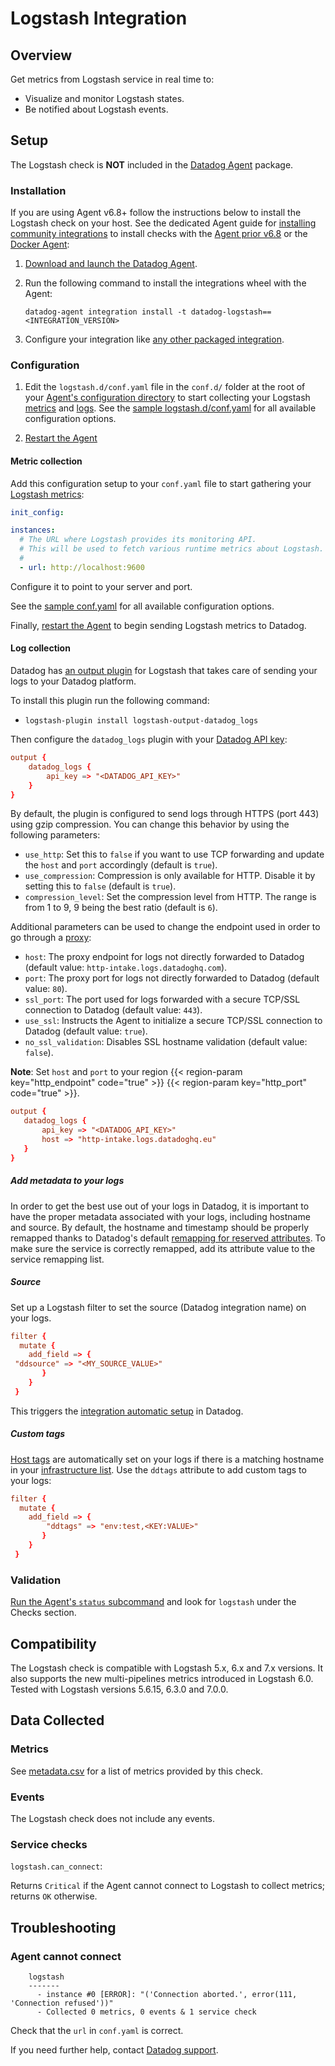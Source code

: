 # Logstash Integration

## Overview

Get metrics from Logstash service in real time to:

- Visualize and monitor Logstash states.
- Be notified about Logstash events.

## Setup

The Logstash check is **NOT** included in the [Datadog Agent][1] package.

### Installation

If you are using Agent v6.8+ follow the instructions below to install the Logstash check on your host. See the dedicated Agent guide for [installing community integrations][2] to install checks with the [Agent prior v6.8][3] or the [Docker Agent][4]:

1. [Download and launch the Datadog Agent][5].
2. Run the following command to install the integrations wheel with the Agent:

   ```shell
   datadog-agent integration install -t datadog-logstash==<INTEGRATION_VERSION>
   ```

3. Configure your integration like [any other packaged integration][6].

### Configuration

1. Edit the `logstash.d/conf.yaml` file in the `conf.d/` folder at the root of your [Agent's configuration directory][7] to start collecting your Logstash [metrics](#metric-collection) and [logs](#logs-collection). See the [sample logstash.d/conf.yaml][8] for all available configuration options.

2. [Restart the Agent][9]

#### Metric collection

Add this configuration setup to your `conf.yaml` file to start gathering your [Logstash metrics][10]:

```yaml
init_config:

instances:
  # The URL where Logstash provides its monitoring API.
  # This will be used to fetch various runtime metrics about Logstash.
  #
  - url: http://localhost:9600
```

Configure it to point to your server and port.

See the [sample conf.yaml][11] for all available configuration options.

Finally, [restart the Agent][12] to begin sending Logstash metrics to Datadog.

#### Log collection

Datadog has [an output plugin][13] for Logstash that takes care of sending your logs to your Datadog platform.

To install this plugin run the following command:

- `logstash-plugin install logstash-output-datadog_logs`

Then configure the `datadog_logs` plugin with your [Datadog API key][14]:

```conf
output {
    datadog_logs {
        api_key => "<DATADOG_API_KEY>"
    }
}
```

By default, the plugin is configured to send logs through HTTPS (port 443) using gzip compression.
You can change this behavior by using the following parameters:

- `use_http`: Set this to `false` if you want to use TCP forwarding and update the `host` and `port` accordingly (default is `true`).
- `use_compression`: Compression is only available for HTTP. Disable it by setting this to `false` (default is `true`).
- `compression_level`: Set the compression level from HTTP. The range is from 1 to 9, 9 being the best ratio (default is `6`).

Additional parameters can be used to change the endpoint used in order to go through a [proxy][15]:

- `host`: The proxy endpoint for logs not directly forwarded to Datadog (default value: `http-intake.logs.datadoghq.com`).
- `port`: The proxy port for logs not directly forwarded to Datadog (default value: `80`).
- `ssl_port`: The port used for logs forwarded with a secure TCP/SSL connection to Datadog (default value: `443`).
- `use_ssl`: Instructs the Agent to initialize a secure TCP/SSL connection to Datadog (default value: `true`).
- `no_ssl_validation`: Disables SSL hostname validation (default value: `false`).

**Note**: Set `host` and `port` to your region {{< region-param key="http_endpoint" code="true" >}} {{< region-param key="http_port" code="true" >}}.

```conf
output {
   datadog_logs {
       api_key => "<DATADOG_API_KEY>"
       host => "http-intake.logs.datadoghq.eu"
   }
}
```

##### Add metadata to your logs

In order to get the best use out of your logs in Datadog, it is important to have the proper metadata associated with your logs, including hostname and source. By default, the hostname and timestamp should be properly remapped thanks to Datadog's default [remapping for reserved attributes][16]. To make sure the service is correctly remapped, add its attribute value to the service remapping list.

##### Source

Set up a Logstash filter to set the source (Datadog integration name) on your logs.

```conf
filter {
  mutate {
    add_field => {
 "ddsource" => "<MY_SOURCE_VALUE>"
       }
    }
 }
```

This triggers the [integration automatic setup][17] in Datadog.

##### Custom tags

[Host tags][18] are automatically set on your logs if there is a matching hostname in your [infrastructure list][19]. Use the `ddtags` attribute to add custom tags to your logs:

```conf
filter {
  mutate {
    add_field => {
        "ddtags" => "env:test,<KEY:VALUE>"
       }
    }
 }
```

### Validation

[Run the Agent's `status` subcommand][20] and look for `logstash` under the Checks section.

## Compatibility

The Logstash check is compatible with Logstash 5.x, 6.x and 7.x versions. It also supports the new multi-pipelines metrics introduced in Logstash 6.0. Tested with Logstash versions 5.6.15, 6.3.0 and 7.0.0.

## Data Collected

### Metrics

See [metadata.csv][21] for a list of metrics provided by this check.

### Events

The Logstash check does not include any events.

### Service checks

`logstash.can_connect`:

Returns `Critical` if the Agent cannot connect to Logstash to collect metrics; returns `OK` otherwise.

## Troubleshooting

### Agent cannot connect

```text
    logstash
    -------
      - instance #0 [ERROR]: "('Connection aborted.', error(111, 'Connection refused'))"
      - Collected 0 metrics, 0 events & 1 service check
```

Check that the `url` in `conf.yaml` is correct.

If you need further help, contact [Datadog support][22].

[1]: https://app.datadoghq.com/account/settings#agent
[2]: https://docs.datadoghq.com/agent/guide/community-integrations-installation-with-docker-agent/
[3]: https://docs.datadoghq.com/agent/guide/community-integrations-installation-with-docker-agent/?tab=agentpriorto68
[4]: https://docs.datadoghq.com/agent/guide/community-integrations-installation-with-docker-agent/?tab=docker
[5]: https://app.datadoghq.com/account/settings#agent
[6]: https://docs.datadoghq.com/getting_started/integrations/
[7]: https://docs.datadoghq.com/agent/guide/agent-configuration-files/#agent-configuration-directory
[8]: https://github.com/DataDog/integrations-extras/blob/master/logstash/datadog_checks/logstash/data/conf.yaml.example
[9]: https://docs.datadoghq.com/agent/guide/agent-commands/#start-stop-and-restart-the-agent
[10]: #metrics
[11]: https://github.com/DataDog/integrations-extras/blob/master/logstash/datadog_checks/logstash/data/conf.yaml.example
[12]: https://docs.datadoghq.com/agent/faq/agent-commands/#start-stop-restart-the-agent
[13]: https://github.com/DataDog/logstash-output-datadog_logs
[14]: https://app.datadoghq.com/account/settings#api
[15]: https://docs.datadoghq.com/agent/proxy/#proxy-for-logs
[16]: /logs/#edit-reserved-attributes
[17]: /logs/processing/#integration-pipelines
[18]: /getting_started/tagging/assigning_tags
[19]: https://app.datadoghq.com/infrastructure
[20]: https://docs.datadoghq.com/agent/guide/agent-commands/#service-status
[21]: https://github.com/DataDog/integrations-extras/blob/master/logstash/metadata.csv
[22]: http://docs.datadoghq.com/help
